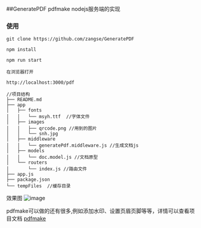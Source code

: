 ##GeneratePDF
pdfmake nodejs服务端的实现
### 使用

```
git clone https://github.com/zangse/GeneratePDF

npm install 

npm run start

在浏览器打开

http://localhost:3000/pdf

```
```
//项目结构
├── README.md
├── app
│   ├── fonts
│   │   └── msyh.ttf  //字体文件
│   ├── images
│   │   ├── qrcode.png //用到的图片
│   │   └── snh.jpg  
│   ├── middleware
│   │   └── generatePdf.middleware.js //生成文档js
│   ├── models
│   │   └── doc.model.js //文档原型
│   └── routers
│       └── index.js //路由文件
├── app.js  
├── package.json
└── tempFiles  //缓存目录
```


效果图
![image](https://github.com/zangse/GeneratePDF/images/1522152502574.jpg)

pdfmake可以做的还有很多,例如添加水印、设置页眉页脚等等，详情可以查看项目文档
[pdfmake](https://github.com/bpampuch/pdfmake)


